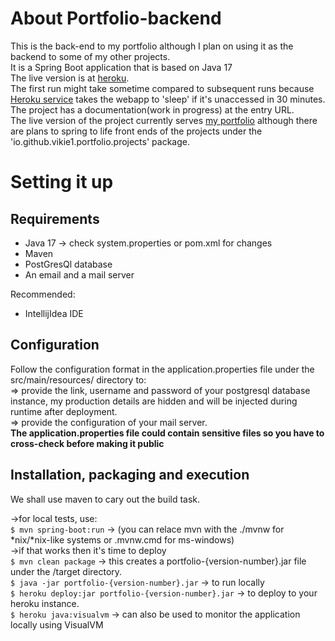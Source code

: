 # About Portfolio-backend
This is the back-end to my portfolio although I plan on using it as the backend to some of my other projects. <br>
It is a Spring Boot application that is based on Java 17 <br>
The live version is at <a href="https://pbvictor.herokuapp.com/">heroku</a>.<br>
The first run might take sometime compared to subsequent runs because <a href="https://www.heroku.com/">Heroku service</a> takes the webapp to 'sleep' if it's unaccessed in 30 minutes.<br>
The project has a documentation(work in progress) at the entry URL.<br>
The live version of the project currently serves <a href="https://victormwangi.netlify.app/">my portfolio</a> although there are plans to spring to life front ends of the projects under the 'io.github.vikie1.portfolio.projects' package.

# Setting it up
## Requirements
<ul>
<li>Java 17 -> check system.properties or pom.xml for changes</li>
<li>Maven</li>
<li>PostGresQl database</li>
<li>An email and a mail server</li>
</ul>

Recommended:
<ul>
<li>IntellijIdea IDE</li>
</ul>

## Configuration
Follow the configuration format in the application.properties file under the src/main/resources/ directory to:<br>
=> provide the link, username and password of your postgresql database instance, my production details are hidden and will be injected during runtime after deployment.<br>
=> provide the configuration of your mail server. <br>
<strong>The application.properties file could contain sensitive files so you have to cross-check before making it public</strong>

## Installation, packaging and execution
We shall use maven to cary out the build task.

->for local tests, use: <br>
`$ mvn spring-boot:run` -> (you can relace mvn with the ./mvnw for *nix/*nix-like systems or .mvnw.cmd for ms-windows)<br>
->if that works then it's time to deploy<br>
`$ mvn clean package` -> this creates a portfolio-{version-number}.jar file under the /target directory.<br>
`$ java -jar portfolio-{version-number}.jar` -> to run locally<br>
`$ heroku deploy:jar portfolio-{version-number}.jar` -> to deploy to your heroku instance.<br>
`$ heroku java:visualvm` -> can also be used to monitor the application locally using VisualVM
